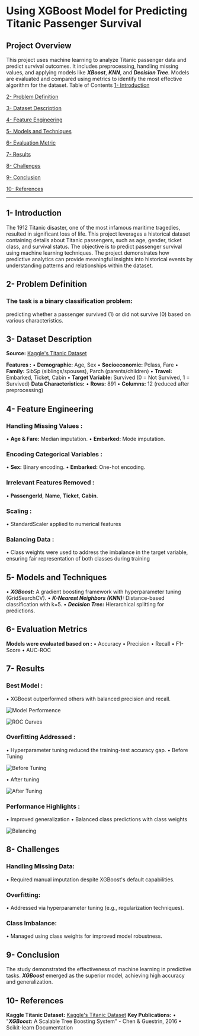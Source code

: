 # Using XGBoost Model for Predicting Titanic Passenger Survival
## Project Overview
This project uses machine learning to analyze Titanic passenger data and predict survival outcomes. It includes preprocessing, handling missing values, and applying models like ***XBoost***, ***KNN***, and ***Decision Tree***. Models are evaluated and compared using metrics to identify the most effective algorithm for the dataset.
Table of Contents
[1- Introduction](#1--introduction)

[2- Problem Definition](#2--problem-definition)

[3- Dataset Description](#3--dataset-description)

[4- Feature Engineering](#4--feature-engineering)

[5- Models and Techniques](#5--models-and-techniques)

[6- Evaluation Metric](6--evaluation-metric)

[7- Results](#7--results)

[8- Challenges](#8--challenges)

[9- Conclusion](#9--conclusion)

[10- References](#10--references)

________________________________________
## 1- Introduction
The 1912 Titanic disaster, one of the most infamous maritime tragedies, resulted in significant loss of life. This project leverages a historical dataset containing details about Titanic passengers, such as age, gender, ticket class, and survival status. The objective is to predict passenger survival using machine learning techniques. The project demonstrates how predictive analytics can provide meaningful insights into historical events by understanding patterns and relationships within the dataset.
## 2- Problem Definition
### The task is a binary classification problem: 
predicting whether a passenger survived (1) or did not survive (0) based on various characteristics.
## 3- Dataset Description
**Source:** [Kaggle's Titanic Dataset](https://www.kaggle.com/competitions/titanic/data?select=train.csv)

**Features :**
•	**Demographic:** Age, Sex
•	**Socioeconomic:** Pclass, Fare
•	**Family:** SibSp (siblings/spouses), Parch (parents/children)
•	**Travel:** Embarked, Ticket, Cabin
•	**Target Variable:** Survived (0 = Not Survived, 1 = Survived)
**Data Characteristics:**
•	**Rows:** 891
•	**Columns:** 12 (reduced after preprocessing)
## 4- Feature Engineering
### Handling Missing Values :
•	**Age & Fare:** Median imputation.
•	**Embarked:** Mode imputation.
### Encoding Categorical Variables :
•	**Sex:** Binary encoding.
•	**Embarked:** One-hot encoding.
### Irrelevant Features Removed :
•	**Passengerld**, **Name**, **Ticket**, **Cabin**.
### Scaling :
•	StandardScaler applied to numerical features
### Balancing Data :
•	Class weights were used to address the imbalance in the target variable, ensuring fair representation of both classes during training
## 5- Models and Techniques
•	***XGBoost:*** A gradient boosting framework with hyperparameter tuning (GridSearchCV).
•	***K-Nearest Neighbors (KNN):*** Distance-based classification with k=5.
•	***Decision Tree:*** Hierarchical splitting for predictions.
## 6- Evaluation Metrics
**Models were evaluated based on :**
•	Accuracy
•	Precision
•	Recall
•	F1-Score
•	AUC-ROC
## 7- Results
### Best Model :
•	XGBoost outperformed others with balanced precision and recall.

   ![Model Performence](https://github.com/user-attachments/assets/5131976d-8ab2-4788-9c0b-ae33881c7630)

   ![ROC Curves](https://github.com/user-attachments/assets/1c1aa229-482b-46c8-9b4b-59833a501f33)

 
### Overfitting Addressed :
•	Hyperparameter tuning reduced the training-test accuracy gap.
•	Before Tuning

  ![Before Tuning](https://github.com/user-attachments/assets/7acea44d-027c-49dd-b5d9-3b0de3f0eed3)

 
•	After tuning

  ![After Tuning](https://github.com/user-attachments/assets/eadaaaa1-7e1f-4dc2-8730-ff8ef002ca24)

### Performance Highlights :
•	Improved generalization
•	Balanced class predictions with class weights

  ![Balancing](https://github.com/user-attachments/assets/a0cb63d1-97b2-4853-87d0-f4e5d7c0d172)

 
## 8- Challenges
### Handling Missing Data:
•	Required manual imputation despite XGBoost's default capabilities.
### Overfitting:
•	Addressed via hyperparameter tuning (e.g., regularization techniques).
### Class Imbalance:
•	Managed using class weights for improved model robustness.
## 9- Conclusion
The study demonstrated the effectiveness of machine learning in predictive tasks. ***XGBoost*** emerged as the superior model, achieving high accuracy and generalization.
## 10- References
**Kaggle Titanic Dataset:** [Kaggle's Titanic Dataset](https://www.kaggle.com/competitions/titanic/data?select=train.csv)
**Key Publications:**
•	"***XGBoost:*** A Scalable Tree Boosting System" - Chen & Guestrin, 2016
•	Scikit-learn Documentation
